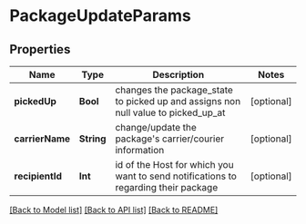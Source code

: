 # PackageUpdateParams

## Properties
Name | Type | Description | Notes
------------ | ------------- | ------------- | -------------
**pickedUp** | **Bool** | changes the package_state to picked up and assigns non null value to picked_up_at | [optional] 
**carrierName** | **String** | change/update the package&#39;s carrier/courier information | [optional] 
**recipientId** | **Int** | id of the Host for which you want to send notifications to regarding their package | [optional] 

[[Back to Model list]](../README.md#documentation-for-models) [[Back to API list]](../README.md#documentation-for-api-endpoints) [[Back to README]](../README.md)


